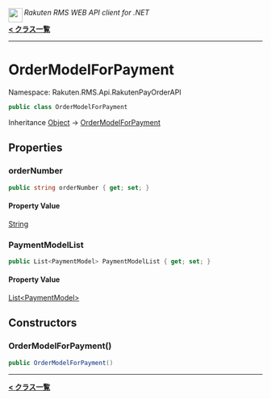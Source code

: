 <img align="left" style="height: 2em;" src="https://webservice.rakuten.co.jp/favicon.ico"><em>Rakuten RMS WEB API client for .NET</em>

[**< クラス一覧**](./)
- - -

# OrderModelForPayment

Namespace: Rakuten.RMS.Api.RakutenPayOrderAPI

```csharp
public class OrderModelForPayment
```

Inheritance [Object](https://docs.microsoft.com/en-us/dotnet/api/system.object) → [OrderModelForPayment](./rakuten.rms.api.rakutenpayorderapi.ordermodelforpayment)

## Properties

### <a id="properties-ordernumber"/>**orderNumber**

```csharp
public string orderNumber { get; set; }
```

#### Property Value

[String](https://docs.microsoft.com/en-us/dotnet/api/system.string)<br>

### <a id="properties-paymentmodellist"/>**PaymentModelList**

```csharp
public List<PaymentModel> PaymentModelList { get; set; }
```

#### Property Value

[List&lt;PaymentModel&gt;](https://docs.microsoft.com/en-us/dotnet/api/system.collections.generic.list-1)<br>

## Constructors

### <a id="constructors-.ctor"/>**OrderModelForPayment()**

```csharp
public OrderModelForPayment()
```


- - -
[**< クラス一覧**](./)
